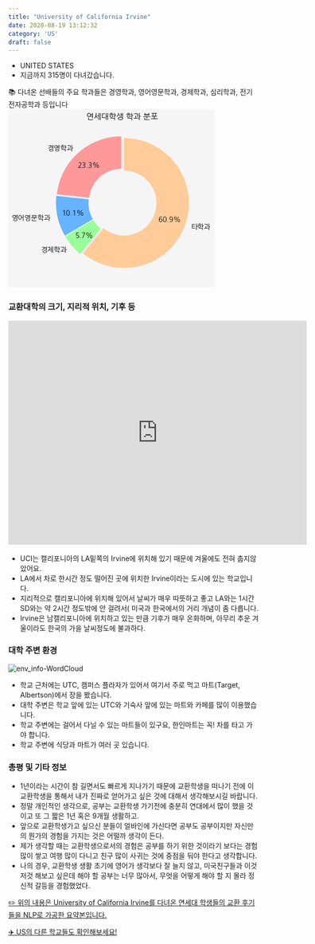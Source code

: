 ```yaml
---
title: "University of California Irvine"
date: 2020-08-19 13:12:32
category: 'US'
draft: false
---
```



* UNITED STATES
* 지금까지 315명이 다녀갔습니다. 

📚 다녀온 선배들의 주요 학과들은 경영학과, 영어영문학과, 경제학과, 심리학과, 전기전자공학과 등입니다
![department-info](../plots/US000190.png)
### 교환대학의 크기, 지리적 위치, 기후 등
<iframe
width="600"
height="450"
frameborder="0" style="border:0"
src="https://www.google.com/maps/embed/v1/place?key=AIzaSyC9e1AME-pVmWC4hBpFdu5S4dKzyepa3HQ&q=University+of+California+Irvine&center=33.640495200000004,-117.8442962&zoom=14" allowfullscreen>
</iframe>

* UCI는 캘리포니아의 LA밑쪽의 Irvine에 위치해 있기 때문에 겨울에도 전혀 춥지않았어요.
* LA에서 차로 한시간 정도 떨어진 곳에 위치한 Irvine이라는 도시에 있는 학교입니다.
* 지리적으로 캘리포니아에 위치해 있어서 날씨가 매우 따뜻하고 좋고 LA와는 1시간 SD와는 약 2시간 정도밖에 안 걸려서( 미국과 한국에서의 거리 개념이 좀 다릅니다.
* Irvine은 남캘리포니아에 위치하고 있는 만큼 기후가 매우 온화하며, 아무리 추운 겨울이라도 한국의 가을 날씨정도에 불과하다.


### 대학 주변 환경

![env_info-WordCloud](../univ_wordclouds_okt/env_info/US000190_env_info_okt.png)

* 학교 근처에는 UTC, 캠퍼스 플라자가 있어서 여기서 주로 먹고 마트(Target, Albertson)에서 장을 봤습니다.
* 대학 주변은 학교 앞에 있는 UTC와 기숙사 앞에 있는 마트와 카페를 많이 이용했습니다.
* 학교 주변에는 걸어서 다닐 수 있는 마트들이 있구요, 한인마트는 꼭! 차를 타고 가야 합니다.
* 학교 주변에 식당과 마트가 여러 곳 있습니다.


### 총평 및 기타 정보 

* 1년이라는 시간이 참 길면서도 빠르게 지나가기 때문에 교환학생을 떠나기 전에 이 교환학생을 통해서 내가 진짜로 얻어가고 싶은 것에 대해서 생각해보시길 바랍니다.
* 정말 개인적인 생각으로, 공부는 교환학생 가기전에 충분히 연대에서 많이 했을 것이고 또 그 짧은 1년 혹은 9개월 생활하고.
* 앞으로 교환학생가고 싶으신 분들이 얼바인에 가신다면 공부도 공부이지만 자신만의 뭔가의 경험을 가지는 것은 어떨까 생각이 든다.
* 제가 생각할 때는 교환학생으로서의 경험은 공부를 하기 위한 것이라기 보다는 경험 많이 쌓고 여행 많이 다니고 친구 많이 사귀는 것에 중점을 둬야 한다고 생각합니다.
* 나의 경우, 교환학생 생활 초기에 영어가 생각보다 잘 늘지 않고, 미국친구들과 이것저것 해보고 싶은데 해야 할 공부는 너무 많아서, 무엇을 어떻게 해야 할 지 몰라 정신적 갈등을 경험했었다.


[✏️ 위의 내용은 University of California Irvine를 다녀온 연세대 학생들의 교환 후기들을 NLP로 가공한 요약본입니다.](http://oia.yonsei.ac.kr/partner/expReport.asp?ucode=US000190&bgbn=A)

[✈️ US의 다른 학교들도 확인해보세요!](https://yonsei-exchange.netlify.app/?category=US)
